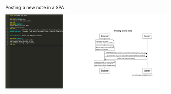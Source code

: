 Posting a new note in a SPA

![Spa version of posting a new note](https://github.com/adeleke5140/fullstackOpen/blob/main/assets/newNotespa.png?raw=true)

